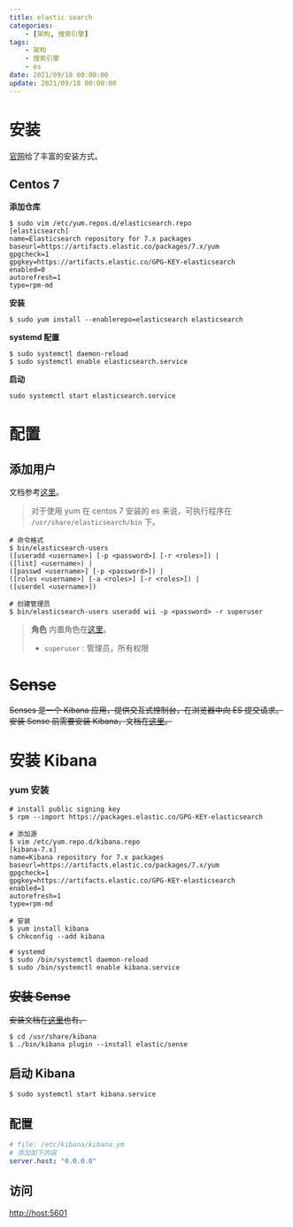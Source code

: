 ```yaml
---
title: elastic search
categories: 
	- [架构, 搜索引擎]
tags:
	- 架构
	- 搜索引擎
	- es
date: 2021/09/18 00:00:00
update: 2021/09/18 00:00:00
---
```


# 安装

[官网](https://www.elastic.co/cn/downloads/elasticsearch)给了丰富的安装方式。

## Centos 7

**添加仓库**

```shell
$ sudo vim /etc/yum.repos.d/elasticsearch.repo
[elasticsearch]
name=Elasticsearch repository for 7.x packages
baseurl=https://artifacts.elastic.co/packages/7.x/yum
gpgcheck=1
gpgkey=https://artifacts.elastic.co/GPG-KEY-elasticsearch
enabled=0
autorefresh=1
type=rpm-md
```

**安装**

```shell
$ sudo yum install --enablerepo=elasticsearch elasticsearch
```

**systemd 配置**

```shell
$ sudo systemctl daemon-reload
$ sudo systemctl enable elasticsearch.service
```

**启动**

```shell
sudo systemctl start elasticsearch.service
```

# 配置

## 添加用户

文档参考[这里](https://www.elastic.co/guide/en/elasticsearch/reference/master/users-command.html)。

> 对于使用 yum 在 centos 7 安装的 es 来说，可执行程序在 `/usr/share/elasticsearch/bin` 下。

```shell
# 命令格式
$ bin/elasticsearch-users
([useradd <username>] [-p <password>] [-r <roles>]) |
([list] <username>) |
([passwd <username>] [-p <password>]) |
([roles <username>] [-a <roles>] [-r <roles>]) |
([userdel <username>])

# 创建管理员
$ bin/elasticsearch-users useradd wii -p <password> -r superuser
```

> **角色** 内置角色在[这里](https://www.elastic.co/guide/en/elasticsearch/reference/7.14/built-in-roles.html)。
>
> - `superuser` : 管理员，所有权限

# ~~Sense~~

~~Senses 是一个 Kibana 应用，提供交互式控制台，在浏览器中向 ES 提交请求。安装 Sense 前需要安装 Kibana，文档在[这里](https://www.elastic.co/guide/en/kibana/4.6/setup-repositories.html)。~~

# 安装 Kibana

### yum 安装

```shell
# install public signing key
$ rpm --import https://packages.elastic.co/GPG-KEY-elasticsearch

# 添加源
$ vim /etc/yum.repo.d/kibana.repo
[kibana-7.x]
name=Kibana repository for 7.x packages
baseurl=https://artifacts.elastic.co/packages/7.x/yum
gpgcheck=1
gpgkey=https://artifacts.elastic.co/GPG-KEY-elasticsearch
enabled=1
autorefresh=1
type=rpm-md

# 安装
$ yum install kibana
$ chkconfig --add kibana

# systemd
$ sudo /bin/systemctl daemon-reload
$ sudo /bin/systemctl enable kibana.service
```

## ~~安装 Sense~~

~~安装文档在[这里](https://www.elastic.co/guide/cn/elasticsearch/guide/current/running-elasticsearch.html)也有。~~

```shell
$ cd /usr/share/kibana
$ ./bin/kibana plugin --install elastic/sense
```

## 启动 Kibana

```shell
$ sudo systemctl start kibana.service
```

## 配置

```yaml
# file: /etc/kibana/kibana.ym
# 添加如下内容
server.host: "0.0.0.0"
```



## 访问

[http://host:5601](http://host:5601)

